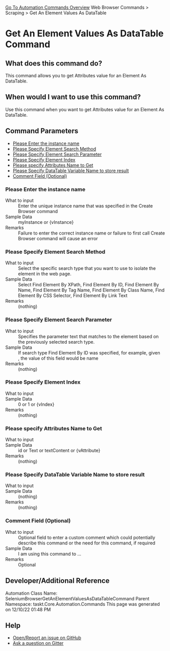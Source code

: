 <!--TITLE: Get An Element Values As DataTable Command -->
<!-- SUBTITLE: a command in the Web Browser Commands group. -->
[Go To Automation Commands Overview](/automation-commands.md)
Web Browser Commands &gt; Scraping &gt; Get An Element Values As DataTable


# Get An Element Values As DataTable Command


## What does this command do?
This command allows you to get Attributes value for an Element As DataTable.


## When would I want to use this command?
Use this command when you want to get Attributes value for an Element As DataTable.


## Command Parameters
- [Please Enter the instance name](#param_0)
- [Please Specify Element Search Method](#param_1)
- [Please Specify Element Search Parameter](#param_2)
- [Please Specify Element Index](#param_3)
- [Please specify Attributes Name to Get](#param_4)
- [Please Specify DataTable Variable Name to store result](#param_5)
- [Comment Field (Optional)](#param_6)


<a id="param_0"></a>
### Please Enter the instance name


<dl>
<dt>What to input</dt><dd>Enter the unique instance name that was specified in the Create Browser command</dd>
<dt>Sample Data</dt><dd>myInstance or {vInstance}</dd>
<dt>Remarks</dt><dd>Failure to enter the correct instance name or failure to first call Create Browser command will cause an error</dd>
</dl>




<a id="param_1"></a>
### Please Specify Element Search Method


<dl>
<dt>What to input</dt><dd>Select the specific search type that you want to use to isolate the element in the web page.</dd>
<dt>Sample Data</dt><dd>Select Find Element By XPath, Find Element By ID, Find Element By Name, Find Element By Tag Name, Find Element By Class Name, Find Element By CSS Selector, Find Element By Link Text</dd>
<dt>Remarks</dt><dd>(nothing)</dd>
</dl>




<a id="param_2"></a>
### Please Specify Element Search Parameter


<dl>
<dt>What to input</dt><dd>Specifies the parameter text that matches to the element based on the previously selected search type.</dd>
<dt>Sample Data</dt><dd>If search type Find Element By ID was specified, for example, given <div id='name'></div>, the value of this field would be name</dd>
<dt>Remarks</dt><dd>(nothing)</dd>
</dl>




<a id="param_3"></a>
### Please Specify Element Index


<dl>
<dt>What to input</dt><dd></dd>
<dt>Sample Data</dt><dd>0 or 1 or {vIndex}</dd>
<dt>Remarks</dt><dd>(nothing)</dd>
</dl>




<a id="param_4"></a>
### Please specify Attributes Name to Get


<dl>
<dt>What to input</dt><dd></dd>
<dt>Sample Data</dt><dd>id or Text or textContent or {vAttribute}</dd>
<dt>Remarks</dt><dd>(nothing)</dd>
</dl>




<a id="param_5"></a>
### Please Specify DataTable Variable Name to store result


<dl>
<dt>What to input</dt><dd></dd>
<dt>Sample Data</dt><dd>(nothing)</dd>
<dt>Remarks</dt><dd>(nothing)</dd>
</dl>




<a id="param_6"></a>
### Comment Field (Optional)


<dl>
<dt>What to input</dt><dd>Optional field to enter a custom comment which could potentially describe this command or the need for this command, if required</dd>
<dt>Sample Data</dt><dd>I am using this command to ...</dd>
<dt>Remarks</dt><dd>Optional</dd>
</dl>




## Developer/Additional Reference
Automation Class Name: SeleniumBrowserGetAnElementValuesAsDataTableCommand
Parent Namespace: taskt.Core.Automation.Commands
This page was generated on 12/10/22 01:48 PM


## Help
- [Open/Report an issue on GitHub](https://github.com/rcktrncn/taskt/issues/new)
- [Ask a question on Gitter](https://gitter.im/taskt-rpa/Lobby)
